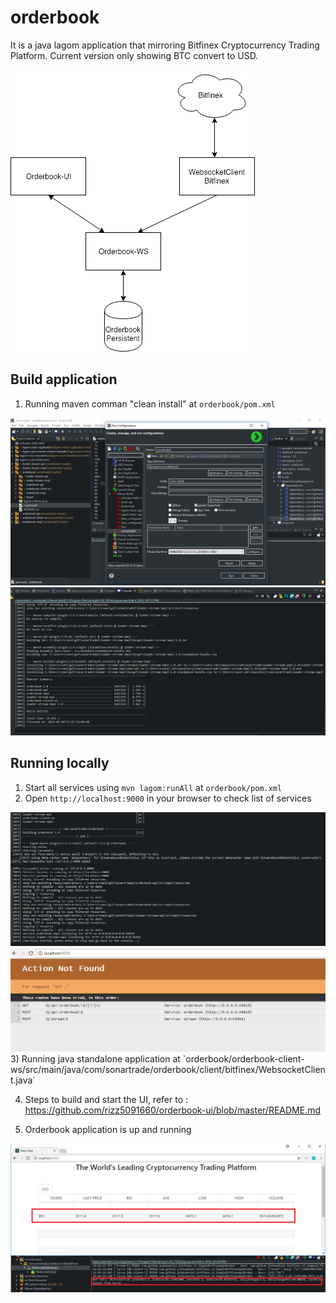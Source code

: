 # orderbook

It is a java lagom application that mirroring Bitfinex Cryptocurrency Trading Platform.
Current version only showing BTC convert to USD. 

<img src="https://github.com/rizz5091660/orderbook/blob/master/lagom-bitfinex.png" alt="Lagom-Bitfinex"/>

## Build application
1) Running maven comman "clean install" at `orderbook/pom.xml` 

<img src="https://github.com/rizz5091660/orderbook/blob/master/build.PNG" alt="Build step 1"/>

<img src="https://github.com/rizz5091660/orderbook/blob/master/build2.PNG" alt="Build step 1"/>

## Running locally

1) Start all services using `mvn lagom:runAll` at `orderbook/pom.xml` 
2) Open `http://localhost:9000` in your browser to check list of services
<img src="https://github.com/rizz5091660/orderbook/blob/master/run-services.PNG" alt="Run Services"/>
<img src="https://github.com/rizz5091660/orderbook/blob/master/list-services.PNG" alt="List of Services"/>
3) Running java standalone application at 
`orderbook/orderbook-client-ws/src/main/java/com/sonartrade/orderbook/client/bitfinex/WebsocketClient.java`

4) Steps to build and start the UI, refer to :
https://github.com/rizz5091660/orderbook-ui/blob/master/README.md 

5) Orderbook application is up and running
<img src="https://github.com/rizz5091660/orderbook/blob/master/orderbook-ui.PNG" alt="Orderbook Apps"/>

